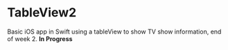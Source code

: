 # TableView2
Basic iOS app in Swift using a tableView to show TV show information, end of week 2.
**In Progress**


